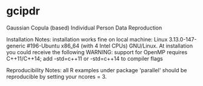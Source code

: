 # gcipdr
Gaussian Copula (based) Individual Person Data Reproduction


Installation Notes:
installation works fine on local machine: Linux 3.13.0-147-generic #196-Ubuntu x86_64 (with 4 Intel CPUs) GNU/Linux. 
At installation you could receive the following 
WARNING: support for OpenMP requires C++11/C++14; add -std=c++11 or -std=c++14 to compiler flags


Reproducibility Notes: all R examples under package 'parallel' should be reproducible by setting your ncores = 3. 
